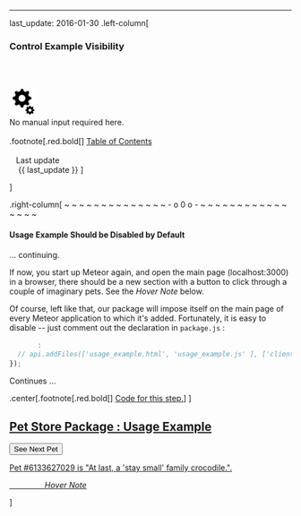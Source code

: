 ---
last_update: 2016-01-30
 .left-column[
  ### Control Example Visibility
  <br /><br /><div class='input_type_indicator'><img src='./fragments/loader.png' /><br />No manual input required here.</div><br />
.footnote[.red.bold[] [
Table of Contents](./)
<br />
<br />&nbsp; &nbsp;Last update
<br />&nbsp; &nbsp; {{ last_update  }}
]
<!-- H -->]
.right-column[
~ ~ ~ ~ ~ ~ ~ ~ ~ ~ ~ ~ ~ ~ - o 0 o - ~ ~ ~ ~ ~ ~ ~ ~ ~ ~ ~ ~ ~ ~ ~ ~

#### Usage Example Should be Disabled by Default

... continuing.

If now, you start up Meteor again, and open the main page (localhost:3000) in a browser, there should be a new section with a button to click through a couple of imaginary pets.  See the *Hover Note* below.

Of course, left like that, our package will impose itself on the main page of  every Meteor application to which it's added.  Fortunately, it is easy to disable -- just comment out the declaration in ```package.js``` :
```javascript
       :
  // api.addFiles(['usage_example.html', 'usage_example.js' ], ['client']);
});
```

Continues ...

<!-- B -->
.center[.footnote[.red.bold[] <a href="https://github.com/martinhbramwell/Meteor-CI-Tutorial/blob/master/Tutorial08_RealWorldPackage/RealWorldPackage_functions.sh#L99" target="_blank">Code for this step.</a>] ]

<div id="usage" class="popup_div">
    <a class="subtle_a" onmouseover="HideContent('usage'); return true;"
       href="javascript:HideContent('usage')"><h2>Pet Store Package : Usage Example</h2>
  <button id="nextPet">See Next Pet</button>
  <p id="petNote">Pet #6133627029 is "At last, a 'stay small' family crocodile.".</p>
    </a>
</div>
<a
    class="hover_text"
    onmouseover="ReverseContentDisplay('usage'); return true;"
    href="javascript:ReverseContentDisplay('usage')">
    <i>&nbsp; &nbsp; &nbsp; &nbsp; &nbsp; &nbsp; &nbsp; &nbsp; Hover Note</i>
</a>

]
